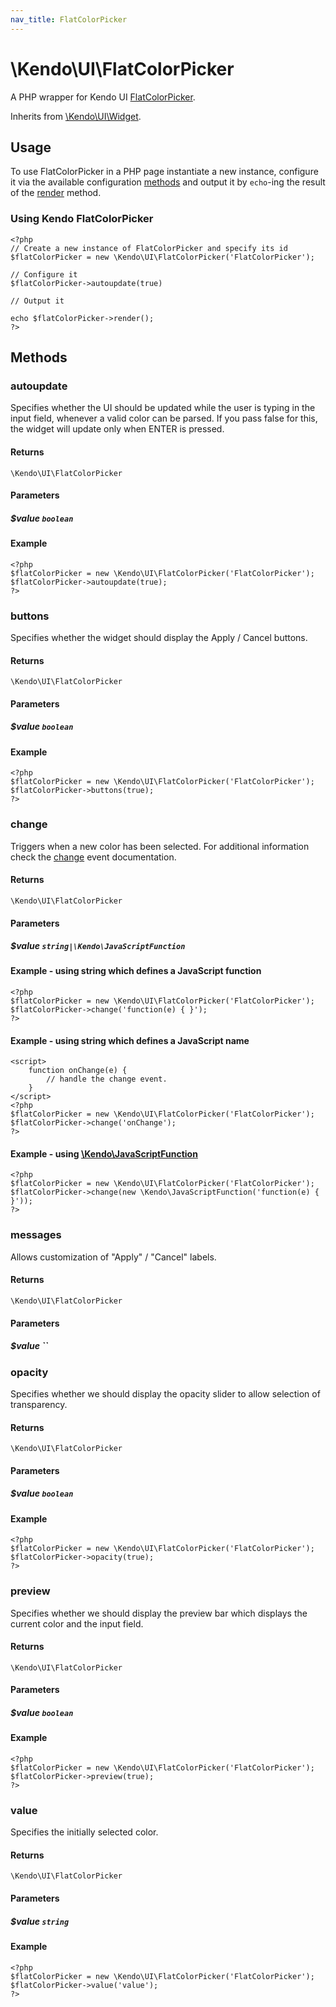 ```yaml
---
nav_title: FlatColorPicker
---
```


# \Kendo\UI\FlatColorPicker

A PHP wrapper for Kendo UI [FlatColorPicker](/api/web/flatcolorpicker).

Inherits from [\Kendo\UI\Widget](/api/wrappers/php/Kendo/UI/Widget).

## Usage

To use FlatColorPicker in a PHP page instantiate a new instance, configure it via the available
configuration [methods](#methods) and output it by `echo`-ing the result of the [render](/api/wrappers/php/Kendo/UI/Widget#render) method.

### Using Kendo FlatColorPicker

    <?php
    // Create a new instance of FlatColorPicker and specify its id
    $flatColorPicker = new \Kendo\UI\FlatColorPicker('FlatColorPicker');

    // Configure it
    $flatColorPicker->autoupdate(true)

    // Output it

    echo $flatColorPicker->render();
    ?>


## Methods

### autoupdate
Specifies whether the UI should be updated while the user is typing in
the input field, whenever a valid color can be parsed.  If you pass
false for this, the widget will update only when ENTER is pressed.

#### Returns
`\Kendo\UI\FlatColorPicker`

#### Parameters

##### $value `boolean`



#### Example 
    <?php
    $flatColorPicker = new \Kendo\UI\FlatColorPicker('FlatColorPicker');
    $flatColorPicker->autoupdate(true);
    ?>

### buttons
Specifies whether the widget should display the Apply / Cancel buttons.

#### Returns
`\Kendo\UI\FlatColorPicker`

#### Parameters

##### $value `boolean`



#### Example 
    <?php
    $flatColorPicker = new \Kendo\UI\FlatColorPicker('FlatColorPicker');
    $flatColorPicker->buttons(true);
    ?>

### change
Triggers when a new color has been selected.
For additional information check the [change](/api/web/flatcolorpicker#events-change) event documentation.

#### Returns
`\Kendo\UI\FlatColorPicker`

#### Parameters

##### $value `string|\Kendo\JavaScriptFunction`

#### Example - using string which defines a JavaScript function

    <?php
    $flatColorPicker = new \Kendo\UI\FlatColorPicker('FlatColorPicker');
    $flatColorPicker->change('function(e) { }');
    ?>

#### Example - using string which defines a JavaScript name
    <script>
        function onChange(e) {
            // handle the change event.
        }
    </script>
    <?php
    $flatColorPicker = new \Kendo\UI\FlatColorPicker('FlatColorPicker');
    $flatColorPicker->change('onChange');
    ?>

#### Example - using [\Kendo\JavaScriptFunction](/api/wrappers/php/kendo/javascriptfunction)

    <?php
    $flatColorPicker = new \Kendo\UI\FlatColorPicker('FlatColorPicker');
    $flatColorPicker->change(new \Kendo\JavaScriptFunction('function(e) { }'));
    ?>

### messages
Allows customization of "Apply" / "Cancel" labels.

#### Returns
`\Kendo\UI\FlatColorPicker`

#### Parameters

##### $value ``



### opacity
Specifies whether we should display the opacity slider to allow
selection of transparency.

#### Returns
`\Kendo\UI\FlatColorPicker`

#### Parameters

##### $value `boolean`



#### Example 
    <?php
    $flatColorPicker = new \Kendo\UI\FlatColorPicker('FlatColorPicker');
    $flatColorPicker->opacity(true);
    ?>

### preview
Specifies whether we should display the preview bar which displays the
current color and the input field.

#### Returns
`\Kendo\UI\FlatColorPicker`

#### Parameters

##### $value `boolean`



#### Example 
    <?php
    $flatColorPicker = new \Kendo\UI\FlatColorPicker('FlatColorPicker');
    $flatColorPicker->preview(true);
    ?>

### value
Specifies the initially selected color.

#### Returns
`\Kendo\UI\FlatColorPicker`

#### Parameters

##### $value `string`



#### Example 
    <?php
    $flatColorPicker = new \Kendo\UI\FlatColorPicker('FlatColorPicker');
    $flatColorPicker->value('value');
    ?>

